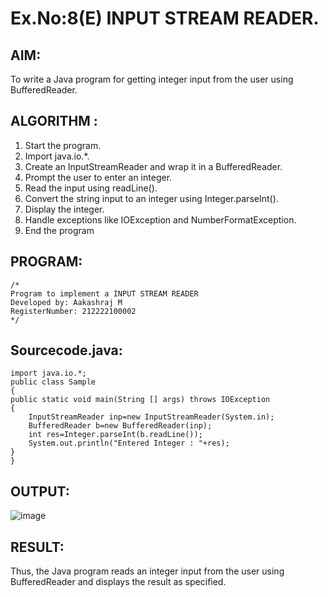 # Ex.No:8(E)  INPUT STREAM READER.

## AIM:
To write a Java program for getting integer input from the user using BufferedReader.

## ALGORITHM :
1.	Start the program.
2.	Import java.io.*.
3.	Create an InputStreamReader and wrap it in a BufferedReader.
4.	Prompt the user to enter an integer.
5.	Read the input using readLine().
6.	Convert the string input to an integer using Integer.parseInt().
7.	Display the integer.
8.	Handle exceptions like IOException and NumberFormatException.
9.	End the program


## PROGRAM:
 ```
/*
Program to implement a INPUT STREAM READER
Developed by: Aakashraj M
RegisterNumber: 212222100002 
*/
```

## Sourcecode.java:
```
import java.io.*;
public class Sample
{	
public static void main(String [] args) throws IOException
{
    InputStreamReader inp=new InputStreamReader(System.in);
    BufferedReader b=new BufferedReader(inp);
    int res=Integer.parseInt(b.readLine());
    System.out.println("Entered Integer : "+res);	
}					
}

```
## OUTPUT:

![image](https://github.com/user-attachments/assets/4fc88150-8fdd-47fb-8e32-1919526d47af)


## RESULT:
Thus, the Java program reads an integer input from the user using BufferedReader and displays the result as specified.

